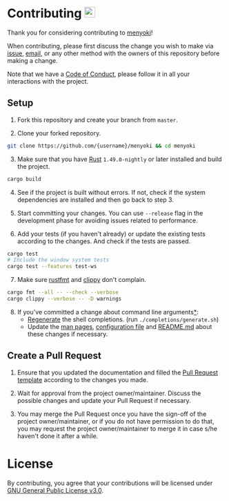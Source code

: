 # Contributing <a href="https://github.com/orhun/menyoki"><img src="https://user-images.githubusercontent.com/24392180/99184076-96c10b00-2751-11eb-99ea-ad962144df76.png" width="25"></a>

Thank you for considering contributing to [menyoki](https://github.com/orhun/menyoki/)!

When contributing, please first discuss the change you wish to make via [issue](https://github.com/orhun/menyoki/issues),
[email](mailto:orhunparmaksiz@gmail.com), or any other method with the owners of this repository before making a change.

Note that we have a [Code of Conduct](https://github.com/orhun/menyoki/blob/master/CODE_OF_CONDUCT.md), please follow it in all your interactions with the project.

## Setup

1. Fork this repository and create your branch from `master`.

2. Clone your forked repository.

```sh
git clone https://github.com/{username}/menyoki && cd menyoki
```

3. Make sure that you have [Rust](https://www.rust-lang.org/) `1.49.0-nightly` or later installed and build the project.
   
```sh
cargo build
```

4. See if the project is built without errors. If not, check if the system dependencies are installed and then go back to step 3.

5. Start committing your changes. You can use `--release` flag in the development phase for avoiding issues related to performance.

6. Add your tests (if you haven't already) or update the existing tests according to the changes. And check if the tests are passed.

```sh
cargo test
# Include the window system tests
cargo test --features test-ws
```

7. Make sure [rustfmt](https://github.com/rust-lang/rustfmt) and [clippy](https://github.com/rust-lang/rust-clippy) don't complain.

```sh
cargo fmt --all -- --check --verbose
cargo clippy --verbose -- -D warnings
```

8. If you've committed a change about command line arguments[*](https://github.com/orhun/menyoki/blob/master/src/args/mod.rs):
   * [Regenerate](https://github.com/orhun/menyoki/blob/master/completions/generate.sh) the shell completions. (run `./completions/generate.sh`)
   *  Update the [man pages](https://github.com/orhun/menyoki/tree/master/man), [configuration file](https://github.com/orhun/menyoki/blob/master/config/menyoki.conf) and [README.md](https://github.com/orhun/menyoki/blob/master/README.md) about these changes if necessary.

## Create a Pull Request

1. Ensure that you updated the documentation and filled the [Pull Request template](https://github.com/orhun/menyoki/blob/master/.github/PULL_REQUEST_TEMPLATE.md) according to the changes you made.

2. Wait for approval from the project owner/maintainer. Discuss the possible changes and update your Pull Request if necessary.

3. You may merge the Pull Request once you have the sign-off of the project owner/maintainer, or if you do not have permission to do that, you may request the project owner/maintainer to merge it in case s/he haven't done it after a while.

# License

By contributing, you agree that your contributions will be licensed under [GNU General Public License v3.0](https://github.com/orhun/menyoki/blob/master/LICENSE).
